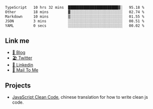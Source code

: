 <!--START_SECTION:waka-->

```txt
TypeScript   10 hrs 32 mins  ███████████████████████▓░   95.18 %
Other        18 mins         ▓░░░░░░░░░░░░░░░░░░░░░░░░   02.74 %
Markdown     10 mins         ▒░░░░░░░░░░░░░░░░░░░░░░░░   01.55 %
JSON         3 mins          ░░░░░░░░░░░░░░░░░░░░░░░░░   00.51 %
YAML         0 secs          ░░░░░░░░░░░░░░░░░░░░░░░░░   00.02 %
```

<!--END_SECTION:waka-->

## Link me

- [📕 Blog](https://chris-yu.vercel.app/)
- [🏖️ Twitter](https://twitter.com/yuetong3yu)
- [🧳 Linkedin](https://www.linkedin.com/in/yuetong3yu)
- [📧 Mail To Me](mailto:yuetong3yu@gmail.com)


## Projects 

- [JavaScript Clean Code](https://js-clean-code-cn.vercel.app/), chinese translation for how to write clean js code.
